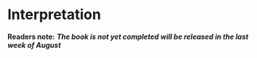 # Interpretation

**Readers note:** _**The book is not yet completed will be released in the last week of August**_




